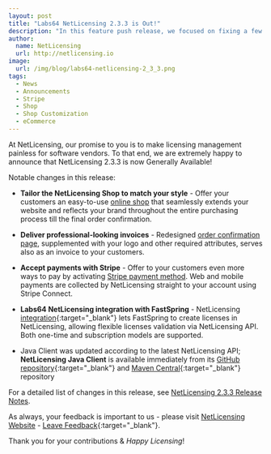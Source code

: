 ```yaml
---
layout: post
title: "Labs64 NetLicensing 2.3.3 is Out!"
description: "In this feature push release, we focused on fixing a few specific and annoying bugs and improvements reported by our vendors"
author:
  name: NetLicensing
  url: http://netlicensing.io
image:
  url: /img/blog/labs64-netlicensing-2_3_3.png
tags:
  - News
  - Announcements
  - Stripe
  - Shop
  - Shop Customization
  - eCommerce
---
```


At NetLicensing, our promise to you is to make licensing management painless for software vendors.
To that end, we are extremely happy to announce that NetLicensing 2.3.3 is now Generally Available!

Notable changes in this release:

* **Tailor the NetLicensing Shop to match your style** - Offer your customers an easy-to-use [online shop](http://netlicensing.io/features-all/) that seamlessly extends your website and reflects your brand throughout the entire purchasing process till the final order confirmation.

* **Deliver professional-looking invoices** - Redesigned [order confirmation page](http://netlicensing.io/features-all/), supplemented with your logo and other required attributes, serves also as an invoice to your customers.

* **Accept payments with Stripe** - Offer to your customers even more ways to pay by activating [Stripe payment method](http://netlicensing.io/features-all/). Web and mobile payments are collected by NetLicensing straight to your account using Stripe Connect.

* **Labs64 NetLicensing integration with FastSpring** - NetLicensing [integration](https://github.com/Labs64/NetLicensing-FastSpring){:target="_blank"} lets FastSpring to create licenses in NetLicensing, allowing flexible licenses validation via NetLicensing API. Both one-time and subscription models are supported.

* Java Client was updated according to the latest NetLicensing API; **NetLicensing Java Client** is available immediately from its [GitHub repository](https://github.com/Labs64/NetLicensingClient-java){:target="_blank"} and [Maven Central](http://search.maven.org/#search%7Cga%7C1%7Cg%3A%22com.labs64.netlicensing%22){:target="_blank"} repository

For a detailed list of changes in this release, see [NetLicensing 2.3.3 Release Notes](https://www.labs64.de/confluence/x/IQDx).

As always, your feedback is important to us - please visit [NetLicensing Website](http://netlicensing.io) - [Leave Feedback](https://netlicensing.uservoice.com/){:target="_blank"}.

Thank you for your contributions & *Happy Licensing*!

